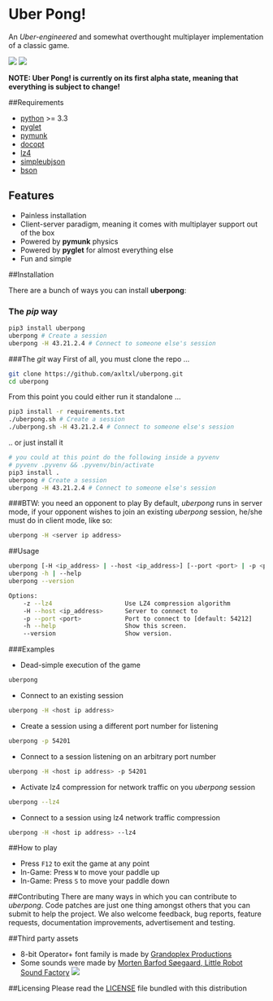 Uber Pong!
==========

An *Uber-engineered* and somewhat overthought multiplayer implementation of a classic game.

![](http://i.imgur.com/gSYqI2q.jpg) ![](http://i.imgur.com/K5IpCPr.jpg)

**NOTE: Uber Pong! is currently on its first alpha state, meaning that everything
is subject to change!**

##Requirements
* [python](http://python.org) >= 3.3
* [pyglet](http://pyglet.org)
* [pymunk](http://pymunk.readthedocs.org)
* [docopt](http://docopt.org)
* [lz4](https://pypi.python.org/pypi/lz4)
* [simpleubjson](https://pypi.python.org/pypi/simpleubjson)
* [bson](https://pypi.python.org/pypi/bson)

## Features
* Painless installation
* Client-server paradigm, meaning it comes with multiplayer support out of the box
* Powered by **pymunk** physics
* Powered by **pyglet** for almost everything else
* Fun and simple

##Installation

There are a bunch of ways you can install **uberpong**:

### The *pip* way
```bash
pip3 install uberpong
uberpong # Create a session
uberpong -H 43.21.2.4 # Connect to someone else's session
```

###The *git* way
First of all, you must clone the repo ...
```bash
git clone https://github.com/axltxl/uberpong.git
cd uberpong
```

From this point you could either run it standalone ...
```bash
pip3 install -r requirements.txt
./uberpong.sh # Create a session
./uberpong.sh -H 43.21.2.4 # Connect to someone else's session
```

.. or just install it
```bash
# you could at this point do the following inside a pyvenv
# pyvenv .pyvenv && .pyvenv/bin/activate
pip3 install .
uberpong # Create a session
uberpong -H 43.21.2.4 # Connect to someone else's session
```

###BTW: you need an opponent to play
By default, *uberpong* runs in server mode, if your opponent wishes
to join an existing *uberpong* session, he/she must do in client mode, like so:


```bash
uberpong -H <server ip address>
```

##Usage
```bash
uberpong [-H <ip_address> | --host <ip_address>] [--port <port> | -p <port>] [--lz4 | -z]
uberpong -h | --help
uberpong --version

Options:
    -z --lz4                    Use LZ4 compression algorithm
    -H --host <ip_address>      Server to connect to
    -p --port <port>            Port to connect to [default: 54212]
    -h --help                   Show this screen.
    --version                   Show version.
```

###Examples
* Dead-simple execution of the game
```bash
uberpong
```

* Connect to an existing session
```bash
uberpong -H <host ip address>
```

* Create a session using a different port number for listening
```bash
uberpong -p 54201
```

* Connect to a session listening on an arbitrary port number
```bash
uberpong -H <host ip address> -p 54201
```

* Activate lz4 compression for network traffic on you *uberpong* session
```bash
uberpong --lz4
```

* Connect to a session using lz4 network traffic compression
```bash
uberpong -H <host ip address> --lz4
```

##How to play
* Press `F12` to exit the game at any point
* In-Game: Press `W` to move your paddle up
* In-Game: Press `S` to move your paddle down


##Contributing
There are many ways in which you can contribute to *uberpong*.
Code patches are just one thing amongst others that you can submit to help the project.
We also welcome feedback, bug reports, feature requests, documentation improvements,
advertisement and testing.

##Third party assets
* 8-bit Operator+ font family is made by [Grandoplex Productions](http://grandchaos9000.deviantart.com)
* Some sounds were made by [Morten Barfod Søegaard, Little Robot Sound Factory](http://grandchaos9000.deviantart.com)
![](http://www.littlerobotsoundfactory.com/img/LittleRobotSoundFactory_Logo_00.png)

##Licensing
Please read the [LICENSE](https://github.com/axltxl/uberpong/blob/readme/LICENSE)
file bundled with this distribution

